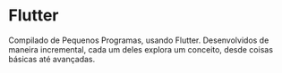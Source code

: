 # Flutter

Compilado de Pequenos Programas, usando Flutter. Desenvolvidos de maneira incremental, cada um deles explora um conceito,
desde coisas básicas até avançadas.

